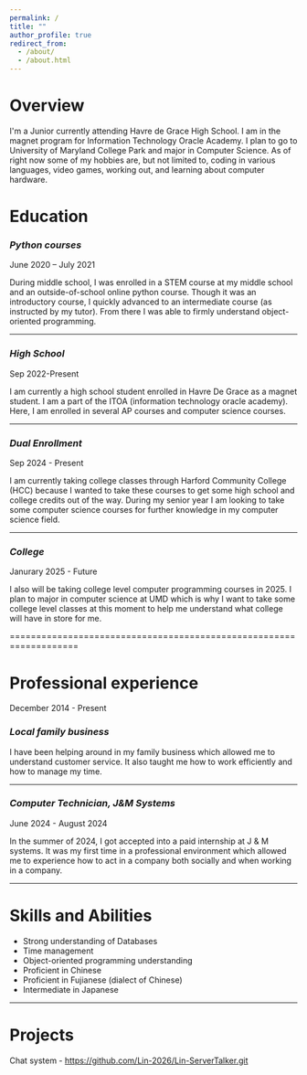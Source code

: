 ```yaml
---
permalink: /
title: ""
author_profile: true
redirect_from: 
  - /about/
  - /about.html
---
```


# Overview
I'm a Junior currently attending Havre de Grace High School. I am in the magnet program for Information Technology Oracle Academy. I plan to go to University of Maryland College Park and major in Computer Science. As of right now some of my hobbies are, but not limited to, coding in various languages, video games, working out, and learning about computer hardware.


# Education

### *Python courses* 
June 2020 – July 2021 

During middle school, I was enrolled in a STEM course at my middle school and an outside-of-school online python course. Though it was an introductory course, I quickly advanced to an intermediate course (as instructed by my tutor). From there I was able to firmly understand object-oriented programming.  

--------------------------------------------------------------------------------------------------------------------------------------------------------------------
###  *High School* 
Sep 2022-Present 

I am currently a high school student enrolled in Havre De Grace as a magnet student. I am a part of the ITOA (information technology oracle academy). Here, I am enrolled in several AP courses and computer science courses.

--------------------------------------------------------------------------------------------------------------------------------------------------------------------
###  *Dual Enrollment*
Sep 2024 - Present

I am currently taking college classes through Harford Community College (HCC) because I wanted to take these courses to get some high school and college credits out of the way. During my senior year I am looking to take some computer science courses for further knowledge in my computer science field.

--------------------------------------------------------------------------------------------------------------------------------------------------------------------
### *College* 
Janurary 2025 - Future

I also will be taking college level computer programming courses in 2025. I plan to major in computer science at UMD which is why I want to take some college level classes at this moment to help me understand what college will have in store for me.

===================================================================
# Professional experience
December 2014 - Present 

### *Local family business* 

I have been helping around in my family business which allowed me to understand customer service. It also taught me how to work efficiently and how to manage my time. 

--------------------------------------------------------------------------------------------------------------------------------------------------------------------
### *Computer Technician, J&M Systems* 
June 2024 - August 2024 

In the summer of 2024, I got accepted into a paid internship at J & M systems. It was my first time in a professional environment which allowed me to experience how to act in a company both socially and when working in a company. 

--------------------------------------------------------------------------------------------------------------------------------------------------------------------

# Skills and Abilities

- Strong understanding of Databases 
- Time management 
- Object-oriented programming understanding 
- Proficient in Chinese 
- Proficient in Fujianese (dialect of Chinese) 
- Intermediate in Japanese 

--------------------------------------------------------------------------------------------------------------------------------------------------------------------
# Projects
Chat system - https://github.com/Lin-2026/Lin-ServerTalker.git
